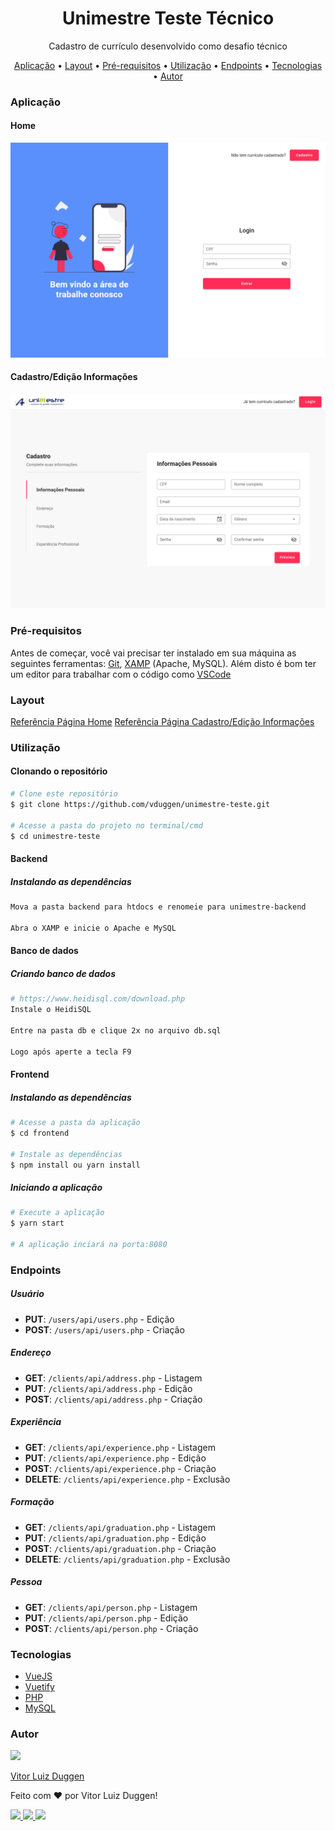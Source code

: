 <h1 align="center">Unimestre Teste Técnico</h1>

<p align="center">Cadastro de currículo desenvolvido como desafio técnico</p>

<p align="center">
 <a href="#aplicação">Aplicação</a> • 
 <a href="#layout">Layout</a> • 
 <a href="#pré-requisitos">Pré-requisitos</a> • 
 <a href="#utilização">Utilização</a> •
 <a href="#endpoints">Endpoints</a> •
 <a href="#tecnologias">Tecnologias</a> •  
 <a href="#autor">Autor</a>
</p>

### Aplicação

#### Home

<p align="center">
  <img src="./frontend/src/assets/screenshot1.png" />
</p>

#### Cadastro/Edição Informações

<p align="center">
  <img src="./frontend/src/assets/screenshot2.png" />
</p>

### Pré-requisitos

Antes de começar, você vai precisar ter instalado em sua máquina as seguintes ferramentas:
[Git](https://git-scm.com), [XAMP](https://www.apachefriends.org/pt_br/index.html) (Apache, MySQL).
Além disto é bom ter um editor para trabalhar com o código como [VSCode](https://code.visualstudio.com/)

### Layout

[Referência Página Home](https://assets.materialup.com/uploads/128a1310-4985-4ea1-8c03-ffab3b1d13ba/preview.png)
[Referência Página Cadastro/Edição Informações](https://i.pinimg.com/originals/e6/52/f6/e652f6ae4a5dfb1c6d8cece30493a812.gif)

### Utilização

#### Clonando o repositório

```bash
# Clone este repositório
$ git clone https://github.com/vduggen/unimestre-teste.git

# Acesse a pasta do projeto no terminal/cmd
$ cd unimestre-teste

```

#### Backend

##### Instalando as dependências

```bash
Mova a pasta backend para htdocs e renomeie para unimestre-backend

Abra o XAMP e inicie o Apache e MySQL
```

#### Banco de dados

##### Criando banco de dados

```bash
# https://www.heidisql.com/download.php
Instale o HeidiSQL

Entre na pasta db e clique 2x no arquivo db.sql

Logo após aperte a tecla F9
```

#### Frontend

##### Instalando as dependências

```bash
# Acesse a pasta da aplicação
$ cd frontend

# Instale as dependências
$ npm install ou yarn install
```

##### Iniciando a aplicação

```bash
# Execute a aplicação
$ yarn start

# A aplicação inciará na porta:8080
```

### Endpoints

##### Usuário

- **PUT**: `/users/api/users.php` - Edição
- **POST**: `/users/api/users.php` - Criação

##### Endereço

- **GET**: `/clients/api/address.php` - Listagem
- **PUT**: `/clients/api/address.php` - Edição
- **POST**: `/clients/api/address.php` - Criação

##### Experiência

- **GET**: `/clients/api/experience.php` - Listagem
- **PUT**: `/clients/api/experience.php` - Edição
- **POST**: `/clients/api/experience.php` - Criação
- **DELETE**: `/clients/api/experience.php` - Exclusão

##### Formação

- **GET**: `/clients/api/graduation.php` - Listagem
- **PUT**: `/clients/api/graduation.php` - Edição
- **POST**: `/clients/api/graduation.php` - Criação
- **DELETE**: `/clients/api/graduation.php` - Exclusão

##### Pessoa

- **GET**: `/clients/api/person.php` - Listagem
- **PUT**: `/clients/api/person.php` - Edição
- **POST**: `/clients/api/person.php` - Criação

### Tecnologias

- [VueJS](https://vuejs.org/)
- [Vuetify](https://vuetifyjs.com/)
- [PHP](https://www.php.net/)
- [MySQL](https://mysql.com/)

### Autor

  <img width="88" src="https://avatars.githubusercontent.com/u/53385727?s=400&u=99073d8a6e5ffeb2f3ac7862f8c1a1a3be09e617&v=4" />

[Vitor Luiz Duggen](https://github.com/vduggen)

Feito com ❤️ por Vitor Luiz Duggen!

  <a href="https://github.com/vduggen" alt="GitHub">
    <img src="https://img.shields.io/badge/-GitHub-000?style=flat-square&logo=Github&logoColor=white" />
  </a>
  <a href="https://www.linkedin.com/in/vitor-duggen-257198197/" alt="LinkedIn">
    <img src="https://img.shields.io/badge/-LinkedIn-blue?style=flat-square&logo=Linkedin&logoColor=white" />
  </a>
  <a href="mailto:zduggem@gmail.com" alt="Gmail">
    <img src="https://img.shields.io/badge/-Gmail-D54B3D?style=flat-square&logo=Gmail&logoColor=white" />
  </a>
